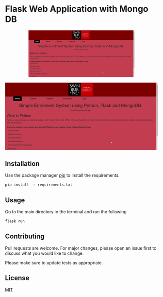 # Flask Web Application with Mongo DB

<p align="center">
  <img src="https://github.com/haxamxam/Flask_WebApplication_MongoDB/blob/main/flask_website.gif" width="350" alt="accessibility text">
</p>

![alt text](https://github.com/haxamxam/Flask_WebApplication_MongoDB/blob/main/flask_website.gif)

## Installation

Use the package manager [pip](https://pip.pypa.io/en/stable/) to install the requirements.

```bash
pip install -r requirements.txt
```

## Usage

Go to the main directory in the terminal and run the following

```python
flask run
```

## Contributing
Pull requests are welcome. For major changes, please open an issue first to discuss what you would like to change.

Please make sure to update tests as appropriate.

## License
[MIT](https://choosealicense.com/licenses/mit/)
